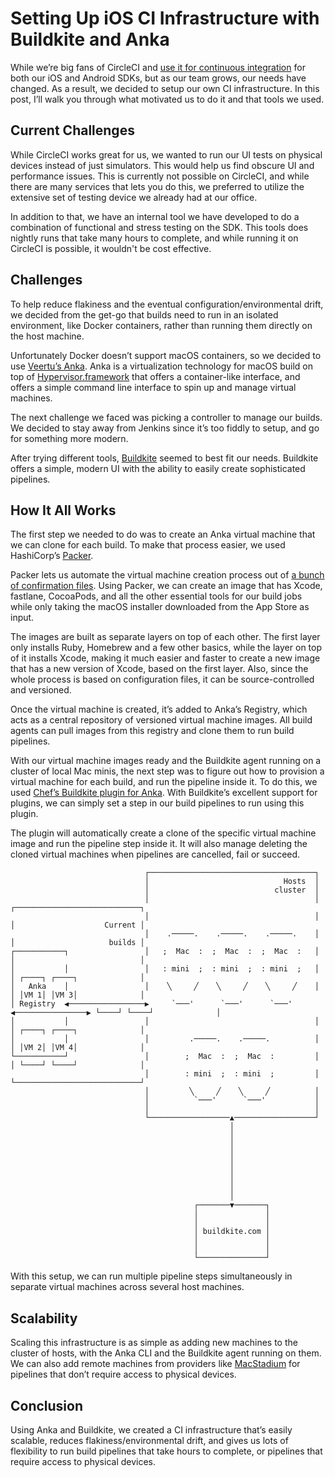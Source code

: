 # Setting Up iOS CI Infrastructure with Buildkite and Anka

While we’re big fans of CircleCI and [use it for continuous integration](https://instabug.com/blog/how-we-automate-our-ios-workflow-at-instabug-using-circleci/) for both our iOS and Android SDKs, but as our team grows, our needs have changed. As a result, we decided to setup our own CI infrastructure. In this post, I’ll walk you through what motivated us to do it and that tools we used.

## Current Challenges

While CircleCI works great for us, we wanted to run our UI tests on physical devices instead of just simulators. This would help us find obscure UI and performance issues. This is currently not possible on CircleCI, and while there are many services that lets you do this, we preferred to utilize the extensive set of testing device we already had at our office.

In addition to that, we have an internal tool we have developed to do a combination of functional and stress testing on the SDK. This tools does nightly runs that take many hours to complete, and while running it on CircleCI is possible, it wouldn't be cost effective.

## Challenges

To help reduce flakiness and the eventual configuration/environmental drift, we decided from the get-go that builds need to run in an isolated environment, like Docker containers, rather than running them directly on the host machine. 

Unfortunately Docker doesn’t support macOS containers, so we decided to use [Veertu’s Anka](https://veertu.com/). Anka is a virtualization technology for macOS build on top of [Hypervisor.framework](https://developer.apple.com/documentation/hypervisor) that offers a container-like interface, and offers a simple command line interface to spin up and manage virtual machines.

The next challenge we faced was picking a controller to manage our builds. We decided to stay away from Jenkins since it’s too fiddly to setup, and go for something more modern. 

After trying different tools, [Buildkite](https://buildkite.com/) seemed to best fit our needs. Buildkite offers a simple, modern UI with the ability to easily create sophisticated pipelines.

## How It All Works

The first step we needed to do was to create an Anka virtual machine that we can clone for each build. To make that process easier, we used HashiCorp’s [Packer](https://www.packer.io/). 

Packer lets us automate the virtual machine creation process out of [a bunch of confirmation files](https://github.com/HeshamMegid/anka-packer-images). Using Packer, we can create an image that has Xcode, fastlane, CocoaPods, and all the other essential tools for our build jobs while only taking the macOS installer downloaded from the App Store as input. 

The images are built as separate layers on top of each other. The first layer only installs Ruby, Homebrew and a few other basics, while the layer on top of it installs Xcode, making it much easier and faster to create a new image that has a new version of Xcode, based on the first layer. Also, since the whole process is based on configuration files, it can be source-controlled and versioned.

Once the virtual machine is created, it’s added to Anka’s Registry, which acts as a central repository of versioned virtual machine images. All build agents can pull images from this registry and clone them to run build pipelines. 

With our virtual machine images ready and the Buildkite agent running on a cluster of local Mac minis, the next step was to figure out how to provision a virtual machine for each build, and run the pipeline inside it. To do this, we used [Chef’s Buildkite plugin for Anka](https://github.com/chef/anka-buildkite-plugin). With Buildkite’s excellent support for plugins, we can simply set a step in our build pipelines to run using this plugin. 

The plugin will automatically create a clone of the specific virtual machine image and run the pipeline step inside it. It will also manage deleting the cloned virtual machines when pipelines are cancelled, fail or succeed.

```
                              ┌─────────────────────────────────────┐
                              │                              Hosts  │
                              │                            cluster  │
                              │                                     │                ┌────────────────────────────┐
                              │                                     │                │                    Current │
                              │    .─────.    .─────.    .─────.    │                │                     builds │
┌───────────┐                 │   ;  Mac  :  ;  Mac  :  ;  Mac  :   │                │                            │
│           │                 │   : mini  ;  : mini  ;  : mini  ;   │                │ ┌────┐ ┌────┐              │
│   Anka    │                 │    ╲     ╱    ╲     ╱    ╲     ╱    │                │ │VM 1│ │VM 3│              │
│ Registry  ◀─────────────────▶     `───'      `───'      `───'     ◀────────────────▶ └────┘ └────┘              │
│           │                 │                                     │                │ ┌────┐ ┌────┐              │
│           │                 │         .─────.    .─────.          │                │ │VM 2│ │VM 4│              │
└───────────┘                 │        ;  Mac  :  ;  Mac  :         │                │ └────┘ └────┘              │
                              │        : mini  ;  : mini  ;         │                └────────────────────────────┘
                              │         ╲     ╱    ╲     ╱          │
                              │          `───'      `───'           │
                              │                                     │
                              └──────────────────▲──────────────────┘
                                                 │
                                                 │
                                                 │
                                                 │
                                                 │
                                                 │
                                                 │
                                                 │
                                                 │
                                         ┌───────▼───────┐
                                         │               │
                                         │               │
                                         │ buildkite.com │
                                         │               │
                                         │               │
                                         └───────────────┘
```

With this setup, we can run multiple pipeline steps simultaneously in separate virtual machines across several host machines.

## Scalability

Scaling this infrastructure is as simple as adding new machines to the cluster of hosts, with the Anka CLI and the Buildkite agent running on them. We can also add remote machines from providers like [MacStadium](https://www.macstadium.com/) for pipelines that don’t require access to physical devices.

## Conclusion

Using Anka and Buildkite, we created a CI infrastructure that’s easily scalable, reduces flakiness/environmental drift, and gives us lots of flexibility to run build pipelines that take hours to complete, or pipelines that require access to physical devices.

